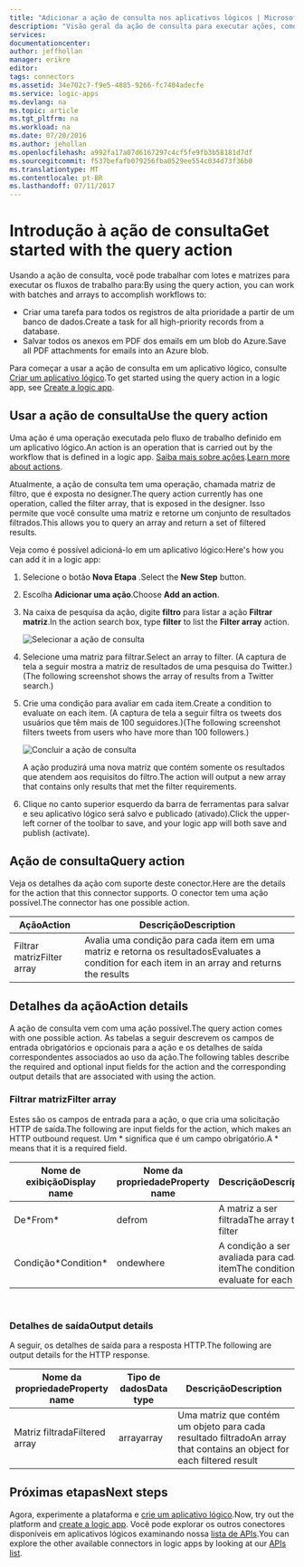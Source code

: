 ```yaml
---
title: "Adicionar a ação de consulta nos aplicativos lógicos | Microsoft Docs"
description: "Visão geral da ação de consulta para executar ações, como filtrar matriz."
services: 
documentationcenter: 
author: jeffhollan
manager: erikre
editor: 
tags: connectors
ms.assetid: 34e702c7-f9e5-4885-9266-fc7404adecfe
ms.service: logic-apps
ms.devlang: na
ms.topic: article
ms.tgt_pltfrm: na
ms.workload: na
ms.date: 07/20/2016
ms.author: jehollan
ms.openlocfilehash: a992fa17a07d6167297c4cf5fe9fb3b58181d7df
ms.sourcegitcommit: f537befafb079256fba0529ee554c034d73f36b0
ms.translationtype: MT
ms.contentlocale: pt-BR
ms.lasthandoff: 07/11/2017
---
```

# <a name="get-started-with-the-query-action"></a><span data-ttu-id="5bc6c-103">Introdução à ação de consulta</span><span class="sxs-lookup"><span data-stu-id="5bc6c-103">Get started with the query action</span></span>
<span data-ttu-id="5bc6c-104">Usando a ação de consulta, você pode trabalhar com lotes e matrizes para executar os fluxos de trabalho para:</span><span class="sxs-lookup"><span data-stu-id="5bc6c-104">By using the query action, you can work with batches and arrays to accomplish workflows to:</span></span>

* <span data-ttu-id="5bc6c-105">Criar uma tarefa para todos os registros de alta prioridade a partir de um banco de dados.</span><span class="sxs-lookup"><span data-stu-id="5bc6c-105">Create a task for all high-priority records from a database.</span></span>
* <span data-ttu-id="5bc6c-106">Salvar todos os anexos em PDF dos emails em um blob do Azure.</span><span class="sxs-lookup"><span data-stu-id="5bc6c-106">Save all PDF attachments for emails into an Azure blob.</span></span>

<span data-ttu-id="5bc6c-107">Para começar a usar a ação de consulta em um aplicativo lógico, consulte [Criar um aplicativo lógico](../logic-apps/logic-apps-create-a-logic-app.md).</span><span class="sxs-lookup"><span data-stu-id="5bc6c-107">To get started using the query action in a logic app, see [Create a logic app](../logic-apps/logic-apps-create-a-logic-app.md).</span></span>

## <a name="use-the-query-action"></a><span data-ttu-id="5bc6c-108">Usar a ação de consulta</span><span class="sxs-lookup"><span data-stu-id="5bc6c-108">Use the query action</span></span>
<span data-ttu-id="5bc6c-109">Uma ação é uma operação executada pelo fluxo de trabalho definido em um aplicativo lógico.</span><span class="sxs-lookup"><span data-stu-id="5bc6c-109">An action is an operation that is carried out by the workflow that is defined in a logic app.</span></span> <span data-ttu-id="5bc6c-110">[Saiba mais sobre ações](connectors-overview.md).</span><span class="sxs-lookup"><span data-stu-id="5bc6c-110">[Learn more about actions](connectors-overview.md).</span></span>  

<span data-ttu-id="5bc6c-111">Atualmente, a ação de consulta tem uma operação, chamada matriz de filtro, que é exposta no designer.</span><span class="sxs-lookup"><span data-stu-id="5bc6c-111">The query action currently has one operation, called the filter array, that is exposed in the designer.</span></span> <span data-ttu-id="5bc6c-112">Isso permite que você consulte uma matriz e retorne um conjunto de resultados filtrados.</span><span class="sxs-lookup"><span data-stu-id="5bc6c-112">This allows you to query an array and return a set of filtered results.</span></span>

<span data-ttu-id="5bc6c-113">Veja como é possível adicioná-lo em um aplicativo lógico:</span><span class="sxs-lookup"><span data-stu-id="5bc6c-113">Here's how you can add it in a logic app:</span></span>

1. <span data-ttu-id="5bc6c-114">Selecione o botão **Nova Etapa** .</span><span class="sxs-lookup"><span data-stu-id="5bc6c-114">Select the **New Step** button.</span></span>
2. <span data-ttu-id="5bc6c-115">Escolha **Adicionar uma ação**.</span><span class="sxs-lookup"><span data-stu-id="5bc6c-115">Choose **Add an action**.</span></span>
3. <span data-ttu-id="5bc6c-116">Na caixa de pesquisa da ação, digite **filtro** para listar a ação **Filtrar matriz**.</span><span class="sxs-lookup"><span data-stu-id="5bc6c-116">In the action search box, type **filter** to list the **Filter array** action.</span></span>
   
    ![Selecionar a ação de consulta](./media/connectors-native-query/using-action-1.png)
4. <span data-ttu-id="5bc6c-118">Selecione uma matriz para filtrar.</span><span class="sxs-lookup"><span data-stu-id="5bc6c-118">Select an array to filter.</span></span> <span data-ttu-id="5bc6c-119">(A captura de tela a seguir mostra a matriz de resultados de uma pesquisa do Twitter.)</span><span class="sxs-lookup"><span data-stu-id="5bc6c-119">(The following screenshot shows the array of results from a Twitter search.)</span></span>
5. <span data-ttu-id="5bc6c-120">Crie uma condição para avaliar em cada item.</span><span class="sxs-lookup"><span data-stu-id="5bc6c-120">Create a condition to evaluate on each item.</span></span> <span data-ttu-id="5bc6c-121">(A captura de tela a seguir filtra os tweets dos usuários que têm mais de 100 seguidores.)</span><span class="sxs-lookup"><span data-stu-id="5bc6c-121">(The following screenshot filters tweets from users who have more than 100 followers.)</span></span>
   
    ![Concluir a ação de consulta](./media/connectors-native-query/using-action-2.png)
   
    <span data-ttu-id="5bc6c-123">A ação produzirá uma nova matriz que contém somente os resultados que atendem aos requisitos do filtro.</span><span class="sxs-lookup"><span data-stu-id="5bc6c-123">The action will output a new array that contains only results that met the filter requirements.</span></span>
6. <span data-ttu-id="5bc6c-124">Clique no canto superior esquerdo da barra de ferramentas para salvar e seu aplicativo lógico será salvo e publicado (ativado).</span><span class="sxs-lookup"><span data-stu-id="5bc6c-124">Click the upper-left corner of the toolbar to save, and your logic app will both save and publish (activate).</span></span>

## <a name="query-action"></a><span data-ttu-id="5bc6c-125">Ação de consulta</span><span class="sxs-lookup"><span data-stu-id="5bc6c-125">Query action</span></span>
<span data-ttu-id="5bc6c-126">Veja os detalhes da ação com suporte deste conector.</span><span class="sxs-lookup"><span data-stu-id="5bc6c-126">Here are the details for the action that this connector supports.</span></span> <span data-ttu-id="5bc6c-127">O conector tem uma ação possível.</span><span class="sxs-lookup"><span data-stu-id="5bc6c-127">The connector has one possible action.</span></span>

| <span data-ttu-id="5bc6c-128">Ação</span><span class="sxs-lookup"><span data-stu-id="5bc6c-128">Action</span></span> | <span data-ttu-id="5bc6c-129">Descrição</span><span class="sxs-lookup"><span data-stu-id="5bc6c-129">Description</span></span> |
| --- | --- |
| <span data-ttu-id="5bc6c-130">Filtrar matriz</span><span class="sxs-lookup"><span data-stu-id="5bc6c-130">Filter array</span></span> |<span data-ttu-id="5bc6c-131">Avalia uma condição para cada item em uma matriz e retorna os resultados</span><span class="sxs-lookup"><span data-stu-id="5bc6c-131">Evaluates a condition for each item in an array and returns the results</span></span> |

## <a name="action-details"></a><span data-ttu-id="5bc6c-132">Detalhes da ação</span><span class="sxs-lookup"><span data-stu-id="5bc6c-132">Action details</span></span>
<span data-ttu-id="5bc6c-133">A ação de consulta vem com uma ação possível.</span><span class="sxs-lookup"><span data-stu-id="5bc6c-133">The query action comes with one possible action.</span></span> <span data-ttu-id="5bc6c-134">As tabelas a seguir descrevem os campos de entrada obrigatórios e opcionais para a ação e os detalhes de saída correspondentes associados ao uso da ação.</span><span class="sxs-lookup"><span data-stu-id="5bc6c-134">The following tables describe the required and optional input fields for the action and the corresponding output details that are associated with using the action.</span></span>

### <a name="filter-array"></a><span data-ttu-id="5bc6c-135">Filtrar matriz</span><span class="sxs-lookup"><span data-stu-id="5bc6c-135">Filter array</span></span>
<span data-ttu-id="5bc6c-136">Estes são os campos de entrada para a ação, o que cria uma solicitação HTTP de saída.</span><span class="sxs-lookup"><span data-stu-id="5bc6c-136">The following are input fields for the action, which makes an HTTP outbound request.</span></span>
<span data-ttu-id="5bc6c-137">Um * significa que é um campo obrigatório.</span><span class="sxs-lookup"><span data-stu-id="5bc6c-137">A * means that it is a required field.</span></span>

| <span data-ttu-id="5bc6c-138">Nome de exibição</span><span class="sxs-lookup"><span data-stu-id="5bc6c-138">Display name</span></span> | <span data-ttu-id="5bc6c-139">Nome da propriedade</span><span class="sxs-lookup"><span data-stu-id="5bc6c-139">Property name</span></span> | <span data-ttu-id="5bc6c-140">Descrição</span><span class="sxs-lookup"><span data-stu-id="5bc6c-140">Description</span></span> |
| --- | --- | --- |
| <span data-ttu-id="5bc6c-141">De*</span><span class="sxs-lookup"><span data-stu-id="5bc6c-141">From*</span></span> |<span data-ttu-id="5bc6c-142">de</span><span class="sxs-lookup"><span data-stu-id="5bc6c-142">from</span></span> |<span data-ttu-id="5bc6c-143">A matriz a ser filtrada</span><span class="sxs-lookup"><span data-stu-id="5bc6c-143">The array to filter</span></span> |
| <span data-ttu-id="5bc6c-144">Condição*</span><span class="sxs-lookup"><span data-stu-id="5bc6c-144">Condition*</span></span> |<span data-ttu-id="5bc6c-145">onde</span><span class="sxs-lookup"><span data-stu-id="5bc6c-145">where</span></span> |<span data-ttu-id="5bc6c-146">A condição a ser avaliada para cada item</span><span class="sxs-lookup"><span data-stu-id="5bc6c-146">The condition to evaluate for each item</span></span> |

<br>

### <a name="output-details"></a><span data-ttu-id="5bc6c-147">Detalhes de saída</span><span class="sxs-lookup"><span data-stu-id="5bc6c-147">Output details</span></span>
<span data-ttu-id="5bc6c-148">A seguir, os detalhes de saída para a resposta HTTP.</span><span class="sxs-lookup"><span data-stu-id="5bc6c-148">The following are output details for the HTTP response.</span></span>

| <span data-ttu-id="5bc6c-149">Nome da propriedade</span><span class="sxs-lookup"><span data-stu-id="5bc6c-149">Property name</span></span> | <span data-ttu-id="5bc6c-150">Tipo de dados</span><span class="sxs-lookup"><span data-stu-id="5bc6c-150">Data type</span></span> | <span data-ttu-id="5bc6c-151">Descrição</span><span class="sxs-lookup"><span data-stu-id="5bc6c-151">Description</span></span> |
| --- | --- | --- |
| <span data-ttu-id="5bc6c-152">Matriz filtrada</span><span class="sxs-lookup"><span data-stu-id="5bc6c-152">Filtered array</span></span> |<span data-ttu-id="5bc6c-153">array</span><span class="sxs-lookup"><span data-stu-id="5bc6c-153">array</span></span> |<span data-ttu-id="5bc6c-154">Uma matriz que contém um objeto para cada resultado filtrado</span><span class="sxs-lookup"><span data-stu-id="5bc6c-154">An array that contains an object for each filtered result</span></span> |

## <a name="next-steps"></a><span data-ttu-id="5bc6c-155">Próximas etapas</span><span class="sxs-lookup"><span data-stu-id="5bc6c-155">Next steps</span></span>
<span data-ttu-id="5bc6c-156">Agora, experimente a plataforma e [crie um aplicativo lógico](../logic-apps/logic-apps-create-a-logic-app.md).</span><span class="sxs-lookup"><span data-stu-id="5bc6c-156">Now, try out the platform and [create a logic app](../logic-apps/logic-apps-create-a-logic-app.md).</span></span> <span data-ttu-id="5bc6c-157">Você pode explorar os outros conectores disponíveis em aplicativos lógicos examinando nossa [lista de APIs](apis-list.md).</span><span class="sxs-lookup"><span data-stu-id="5bc6c-157">You can explore the other available connectors in logic apps by looking at our [APIs list](apis-list.md).</span></span>

